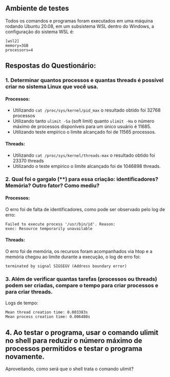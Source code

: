 ## Ambiente de testes
Todos os comandos e programas foram executados em uma máquina rodando Ubuntu 20.08, em um subsistema WSL dentro do Windows, a configuração do sistema WSL é:

```ìni
[wsl2]
memory=3GB
processors=4
```

## Respostas do Questionário:
### 1. Determinar quantos processos e quantas threads é possível criar no sistema Linux que você usa.

#### Processos:
  - Utilizando ```cat /proc/sys/kernel/pid_max``` o resultado obtido foi 32768 processos
  - Utilizando tanto ```ulimit -Sa``` (soft limit) quanto ```ulimit -Ha``` o número máximo de processos disponíveis para um único usuário é 11685.
  - Utilizando teste empírico o limite alcançado foi de 11565 processos.
  
#### Threads:
  - Utilizando ```cat /proc/sys/kernel/threads-max``` o resultado obtido foi 23370 threads
  - Utilizando o teste empírico o limite alcançado foi de 1046898 threads.

### 2. Qual foi o gargalo (**) para essa criação: identificadores? Memória? Outro fator? Como mediu?

#### Processos:
O erro foi de falta de identificadores, como pode ser observado pelo log de erro:
```
Failed to execute process '/usr/bin/id'. Reason:
exec: Resource temporarily unavailable
```   

#### Threads:
O erro foi de memória, os recursos foram acompanhados via htop e a memória chegou ao limite durante a execução, o log de erro foi:
```
terminated by signal SIGSEGV (Address boundary error)
```

### 3. Além de  verificar quantas tarefas (processos ou threads) podem ser criadas, compare o tempo para criar processos e para criar threads. 

Logs de tempo:
```
Mean thread creation time: 0.003383s
Mean process creation time: 0.006480s
```
## 4. Ao testar o programa, usar o comando ulimit no shell para reduzir o número máximo de processos permitidos e testar o programa novamente.
   Aproveitando, como será que o shell trata o comando ulimit?